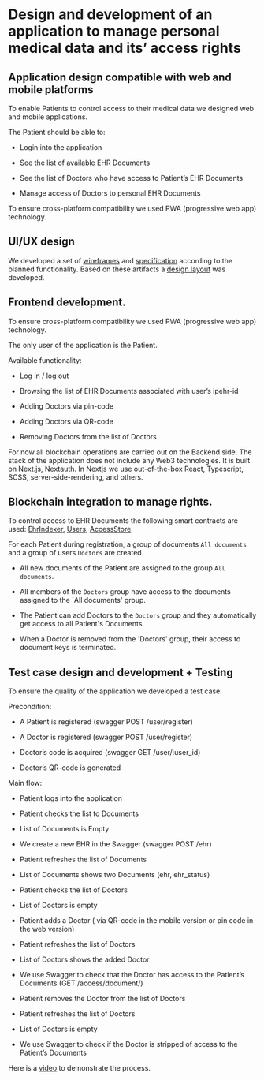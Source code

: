 # Design and development of an application to manage personal medical data and its’ access rights

## Application design compatible with web and mobile platforms


To enable Patients to control access to their medical data we designed web and mobile applications.
  

The Patient should be able to:

-   Login into the application
    
-   See the list of available EHR Documents
    
-   See the list of Doctors who have access to Patient’s EHR Documents
    
-   Manage access of Doctors to personal EHR Documents

  

To ensure cross-platform compatibility we used PWA (progressive web app) technology.

  
## UI/UX design
  

We developed a set of [wireframes](https://miro.com/app/board/uXjVPwaRjjY=/?share_link_id=25084805149) and [specification](https://docs.google.com/document/d/1aIDZMmukk8Y0d_b_e3eD0CrBj9kCnacKaGxKX1iDer4/edit?usp=sharing) according to the planned functionality. Based on these artifacts a [design layout](https://www.figma.com/file/TSKmYUCG3pHjDGtkCoB62Y/%D0%BF%D1%80%D0%B8%D0%BB%D0%BE%D0%B6%D0%B5%D0%BD%D1%8C%D0%BA%D0%B0-ipehr?node-id=0%3A1&t=cDnGRxraxnS0eXoM-0) was developed.

  

## Frontend development.

To ensure cross-platform compatibility we used PWA (progressive web app) technology.
  

The only user of the application is the Patient.

Available functionality:

-   Log in / log out
    
-   Browsing the list of EHR Documents associated with user’s ipehr-id
    
-   Adding Doctors via pin-code
    
-   Adding Doctors via QR-code
    
-   Removing Doctors from the list of Doctors
    

For now all blockchain operations are carried out on the Backend side. The stack of the application does not include any Web3 technologies. It is built on Next.js, Nextauth. In Nextjs we use out-of-the-box React, Typescript, SCSS, server-side-rendering, and others.


## Blockchain integration to manage rights.

To control access to EHR Documents the following smart contracts are used: [EhrIndexer](https://github.com/bsn-si/IPEHR-blockchain-indexes/blob/develop/contracts/EhrIndexer.sol), [Users](https://github.com/bsn-si/IPEHR-blockchain-indexes/blob/develop/contracts/Users.sol), [AccessStore](https://github.com/bsn-si/IPEHR-blockchain-indexes/blob/develop/contracts/AccessStore.sol)


For each Patient during registration, a group of documents `All documents` and a group of users `Doctors` are created.


-   All new documents of the Patient are assigned to the group `All documents`.
    
-   All members of the `Doctors` group have access to the documents assigned to the `All documents' group.
    
-   The Patient can add Doctors to the `Doctors` group and they automatically get access to all Patient's Documents.
    
-   When a Doctor is removed from the 'Doctors' group, their access to document keys is terminated.
    

## Test case design and development + Testing


To ensure the quality of the application we developed a test case:

  
Precondition:

-   A Patient is registered (swagger POST /user/register)
    
-   A Doctor is registered (swagger POST /user/register)
    
-   Doctor’s code is acquired (swagger GET /user/:user_id)
    
-   Doctor’s QR-code is generated
    
  

Main flow:

-   Patient logs into the application
    
-   Patient checks the list to Documents
    
-   List of Documents is Empty
    
-   We create a new EHR in the Swagger (swagger POST /ehr)
    
-   Patient refreshes the list of Documents
    
-   List of Documents shows two Documents (ehr, ehr_status)
    
-   Patient checks the list of Doctors
    
-   List of Doctors is empty
    
-   Patient adds a Doctor ( via QR-code in the mobile version or pin code in the web version)
    
-   Patient refreshes the list of Doctors
    
-   List of Doctors shows the added Doctor
    
-   We use Swagger to check that the Doctor has access to the Patient’s Documents (GET /access/document/)
    
-   Patient removes the Doctor from the list of Doctors
    
-   Patient refreshes the list of Doctors
    
-   List of Doctors is empty
    
-   We use Swagger to check if the Doctor is stripped of access to the Patient’s Documents
    
  
  
Here is a [video](https://media.bsn.si/ipehr/v2/how_to_add_doctor_into_app.mp4) to demonstrate the process.

